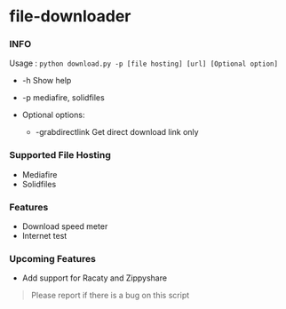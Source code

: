 # file-downloader
### INFO
Usage : ```python download.py -p [file hosting] [url] [Optional option]```
- -h    Show help
- -p    mediafire, solidfiles

-  Optional options:
   - -grabdirectlink  Get direct download link only
    
### Supported File Hosting
- Mediafire
- Solidfiles

### Features
- Download speed meter
- Internet test

### Upcoming Features
- Add support for Racaty and Zippyshare

> Please report if there is a bug on this script
